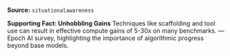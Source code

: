 **Source:** `situationalawareness`

**Supporting Fact: Unhobbling Gains**
Techniques like scaffolding and tool use can result in effective compute gains of 5-30x on many benchmarks. — Epoch AI survey, highlighting the importance of algorithmic progress beyond base models.
